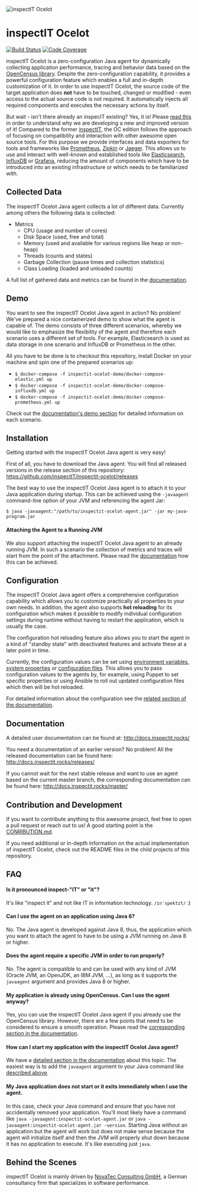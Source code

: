 ![inspectIT Ocelot ](https://inspectit.github.io/inspectit-ocelot/images/inspectit-oce.png)

# inspectIT Ocelot 

[![Build Status](https://travis-ci.com/inspectIT/inspectit-ocelot.svg?branch=master)](https://travis-ci.com/inspectIT/inspectit-ocelot)
[![Code Coverage](https://codecov.io/gh/inspectit/inspectit-ocelot/branch/master/graph/badge.svg)](https://codecov.io/gh/inspectIT/inspectit-ocelot)

inspectIT Ocelot is a zero-configuration Java agent for dynamically collecting application performance, tracing and behavior data based on the [OpenCensus library](https://opencensus.io/).
Despite the zero-configuration capability, it provides a powerful configuration feature which enables a full and in-depth customization of it.
In order to use inspectIT Ocelot, the source code of the target application does **not** have to be touched, changed or modified - even access to the actual source code is not required.
It automatically injects all required components and executes the necessary actions by itself.

But wait - isn't there already an inspecIT existing?
Yes, it is! Please [read this](http://www.inspectit.rocks/public-announcement-inspectit-future-plans-and-road-map/) in order to understand why we are developing a new and improved version of it!
Compared to the former [inspectIT](https://inspectit.rocks/), the OC edition follows the approach of focusing on compatibility and interaction with other awesome open source tools.
For this purpose we provide interfaces and data exporters for tools and frameworks like [Prometheus](https://prometheus.io/), [Zipkin](https://zipkin.io/) or [Jaeger](https://www.jaegertracing.io/).
This allows us to use and interact with well-known and established tools like [Elasticsearch](https://www.elastic.co/products/elasticsearch), [InfluxDB](https://www.influxdata.com/) or [Grafana](https://grafana.com/), reducing the amount of components which have to be introduced into an existing infrastructure or which needs to be familiarized with.

## Collected Data

The inspectIT Ocelot Java agent collects a lot of different data. Currently among others the following data is collected:

* Metrics
  * CPU (usage and number of cores)
  * Disk Space (used, free and total)
  * Memory (used and available for various regions like heap or non-heap)
  * Threads (counts and states)
  * Garbage Collection (pause times and collection statistics)
  * Class Loading (loaded and unloaded counts)
  
 A full list of gathered data and metrics can be found in the [documentation](http://docs.inspectit.rocks/releases/latest/#_metrics).

## Demo

You want to see the inspectIT Ocelot Java agent in action?
No problem!
We've prepared a nice containerized demo to show what the agent is capable of.
The demo consists of three different scenarios, whereby we would like to emphasize the flexibility of the agent and therefore each scenario uses a different set of tools.
For example, Elasticsearch is used as data storage in one scenario and InfluxDB or Prometheus in the other.

All you have to be done is to checkout this repository, install Docker on your machine and spin one of the prepared scenarios up:

* `$ docker-compose -f inspectit-ocelot-demo/docker-compose-elastic.yml up`
* `$ docker-compose -f inspectit-ocelot-demo/docker-compose-influxdb.yml up`     
* `$ docker-compose -f inspectit-ocelot-demo/docker-compose-prometheus.yml up`

Check out the [documentation's demo section](http://docs.inspectit.rocks/releases/latest/#_demo_scenarios) for detailed information on each scenario.

## Installation

Getting started with the inspectIT Ocelot Java agent is very easy!

First of all, you have to download the Java agent.
You will find all released versions in the release section of this repository: https://github.com/inspectIT/inspectit-ocelot/releases

The best way to use the inspectIT Ocelot Java agent is to attach it to your Java application during startup.
This can be achieved using the `-javaagent` command-line option of your JVM and referencing the agent Jar:

    $ java -javaagent:"/path/to/inspectit-ocelot-agent.jar" -jar my-java-program.jar

#### Attaching the Agent to a Running JVM

We also support attaching the inspectIT Ocelot Java agent to an already running JVM.
In such a scenario the collection of metrics and traces will start from the point of the attachment.
Please read the [documentation](http://docs.inspectit.rocks/releases/latest/#_attaching_the_agent_to_an_already_started_jvm) how this can be achieved.

## Configuration

The inspectIT Ocelot Java agent offers a comprehensive configuration capability which allows you to customize practically all properties to your own needs.
In addition, the agent also supports **hot reloading** for its configuration which makes it possible to modify individual configuration settings during runtime without having to restart the application, which is usually the case.

The configuration hot reloading feature also allows you to start the agent in a kind of "standby state" with deactivated features and activate these at a later point in time.

Currently, the configuration values can be set using [environment variables, system properties](http://docs.inspectit.rocks/releases/latest/#_java_system_properties) or [configuration files](http://docs.inspectit.rocks/releases/latest/#_file_based_configuration).
This allows you to pass configuration values to the agents by, for example, using Puppet to set specific properties or using Ansible to roll out updated configuration files which then will be hot reloaded.
 
For detailed information about the configuration see the [related section of the documentation](http://docs.inspectit.rocks/releases/latest/#_configuration).

## Documentation

A detailed user documentation can be found at: http://docs.inspectit.rocks/

You need a documentation of an earlier version? No problem! All the released documentation can be found here: http://docs.inspectit.rocks/releases/

If you cannot wait for the next stable release and want to use an agent based on the current master branch, the corresponding documentation can be found here: http://docs.inspectit.rocks/master/  

## Contribution and Development

If you want to contribute anything to this awesome project, feel free to open a pull request or reach out to us!
A good starting point is the [CONRIBUTION.md](CONTRIBUTION.md).

If you need additional or in-depth information on the actual implementation of inspectIT Ocelot, check out the README files in the child projects of this repository. 

## FAQ

#### Is it pronounced inspect-"IT" or "it"?

It's like "inspect it" and not like IT in information technology. `/ɪnˈspektɪt/` :) 

#### Can I use the agent on an application using Java 6?

No. The Java agent is developed against Java 8, thus, the application which you want to attach the agent to have to be using a JVM running on Java 8 or higher.

#### Does the agent require a specific JVM in order to run properly?

No. The agent is compatible to and can be used with any kind of JVM (Oracle JVM, an OpenJDK, an IBM JVM, ...), as long as it supports the `javaagent` argument and provides Java 8 or higher.

#### My application is already using OpenCensus. Can I use the agent anyway?

Yes, you can use the inspectIT Ocelot Java agent if you already use the OpenCensus library.
However, there are a few points that need to be considered to ensure a smooth operation.
Please read the [corresponding section in the documentation](http://docs.inspectit.rocks/master/#_using_opencensus_library_with_inspectit_oce).

#### How can I start my application with the inspectIT Ocelot Java agent?

We have a [detailed section in the documentation](http://docs.inspectit.rocks/releases/latest/#_installation) about this topic.
The easiest way is to add the `javaagent` argument to your Java command like [described above](#installation).

#### My Java application does not start or it exits immediately when I use the agent.

In this case, check your Java command and ensure that you have not accidentally removed your application.
You'll most likely have a command like `java -javaagent:inspectit-ocelot-agent.jar` or `java -javaagent:inspectit-ocelot-agent.jar -version`. 
Starting Java without an application but the agent will work but does not make sense because the agent will initialize itself and then the JVM will properly shut down because it has no application to execute.
It's like executing just `java`.

## Behind the Scenes

inspectIT Ocelot is mainly driven by [NovaTec Consulting GmbH](https://www.novatec-gmbh.de/), a German consultancy firm that specializes in software performance.

